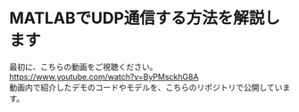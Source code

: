 # MATLABでUDP通信する方法を解説します

最初に、こちらの動画をご視聴ください。<br>
<https://www.youtube.com/watch?v=ByPMsckhG8A> <br>
動画内で紹介したデモのコードやモデルを、こちらのリポジトリで公開しています。

